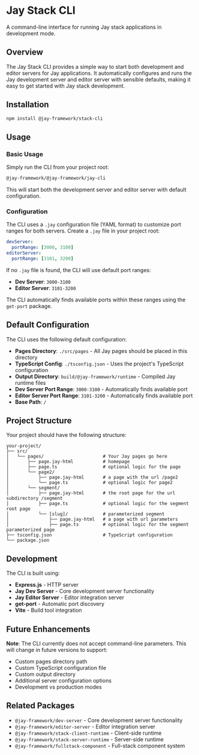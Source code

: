 # Jay Stack CLI

A command-line interface for running Jay stack applications in development mode.

## Overview

The Jay Stack CLI provides a simple way to start both development and editor servers for Jay applications. It automatically configures and runs the Jay development server and editor server with sensible defaults, making it easy to get started with Jay stack development.

## Installation

```bash
npm install @jay-framework/stack-cli
```

## Usage

### Basic Usage

Simply run the CLI from your project root:

```bash
@jay-framework/@jay-framework/jay-cli
```

This will start both the development server and editor server with default configuration.

### Configuration

The CLI uses a `.jay` configuration file (YAML format) to customize port ranges for both servers. Create a `.jay` file in your project root:

```yaml
devServer:
  portRange: [3000, 3100]
editorServer:
  portRange: [3101, 3200]
```

If no `.jay` file is found, the CLI will use default port ranges:
- **Dev Server**: `3000-3100`
- **Editor Server**: `3101-3200`

The CLI automatically finds available ports within these ranges using the `get-port` package.

## Default Configuration

The CLI uses the following default configuration:

- **Pages Directory**: `./src/pages` - All Jay pages should be placed in this directory
- **TypeScript Config**: `./tsconfig.json` - Uses the project's TypeScript configuration
- **Output Directory**: `build/@jay-framework/runtime` - Compiled Jay runtime files
- **Dev Server Port Range**: `3000-3100` - Automatically finds available port
- **Editor Server Port Range**: `3101-3200` - Automatically finds available port
- **Base Path**: `/`

## Project Structure

Your project should have the following structure:

```
your-project/
├── src/
│   └── pages/                      # Your Jay pages go here
│       ├── page.jay-html           # homepage
│       ├── page.ts                 # optional logic for the page
│       └── page2/
│           ├── page.jay-html       # a page with the url /page2
│           └── page.ts             # optional logic for page2
│       └── segment/
│           ├── page.jay-html       # the root page for the url subdirectory /segment
│           ├── page.ts             # optional logic for the segment root page
│           └── [slug]/             # parameterized segment
│               ├── page.jay-html   # a page with url parameters
│               ├── page.ts         # optional logic for the segment parameterized page
├── tsconfig.json                   # TypeScript configuration
└── package.json
```

## Development

The CLI is built using:

- **Express.js** - HTTP server
- **Jay Dev Server** - Core development server functionality
- **Jay Editor Server** - Editor integration server
- **get-port** - Automatic port discovery
- **Vite** - Build tool integration

## Future Enhancements

**Note**: The CLI currently does not accept command-line parameters. This will change in future versions to support:

- Custom pages directory path
- Custom TypeScript configuration file
- Custom output directory
- Additional server configuration options
- Development vs production modes

## Related Packages

- `@jay-framework/dev-server` - Core development server functionality
- `@jay-framework/editor-server` - Editor integration server
- `@jay-framework/stack-client-runtime` - Client-side runtime
- `@jay-framework/stack-server-runtime` - Server-side runtime
- `@jay-framework/fullstack-component` - Full-stack component system
